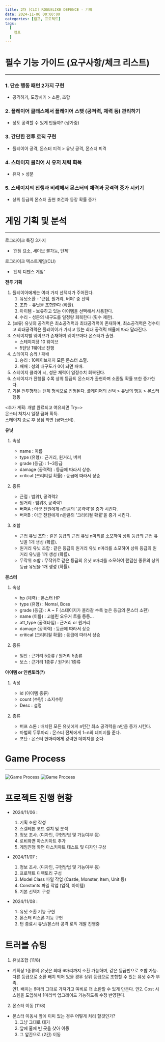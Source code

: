 ```yaml
---
title: 2차 [CLI] ROGUELIKE DEFENCE - 기획
date: 2024-11-06 00:00:00
categories: [캠프, 프로젝트]
tags:
  [
    캠프
  ]
---
```


# 필수 기능 가이드 (요구사항/체크 리스트)
---
### 1. 단순 행동 패턴 2가지 구현
- 공격하기, 도망치기 > 소환, 조합

### 2. 플레이어 클래스에서 플레이어 스탯 (공격력, 체력 등) 관리하기
- 성도 공격할 수 있게 만들까? (생가중)

### 3. 간단한 전투 로직 구현
- 플레이어 공격, 몬스터 피격 > 유닛 공격, 몬스터 피격

### 4. 스테이지 클리어 시 유저 체력 회복
- 유저 > 성문

### 5. 스테이지의 진행과 비례해서 몬스터의 체력과 공격력 증가 시키기
- 상위 등급의 몬스터 출현 조건과 등장 확률 증가

<!-- ### 필수 기능 공통 가이드
1. **switch 분기문**을 사용하여 유저의 각 행동에 대한 로직을 처리해보세요.
2. **while 반복문**을 사용할 때는 **종료 조건이 무조건** 있어야 합니다.
    1. 스테이지 클리어 및 게임 종료 조건
    2. 몬스터와의 전투 종료 조건
3. **Math.random()** 메서드를 통해서 랜덤한 숫자를 얻을 수 있습니다.
4. 플레이어의 공격은 선택에 의해서 이루어지지만, 몬스터의 공격은 자동으로 처리가 된 뒤 해당 플레이어의 로그에 보여지게 됩니다.
5. 함수의 호출 순서에 따라서 각 변수, 객체들을 관리하는 것이 중요합니다. -->


# 게임 기획 및 분석
---

로그라이크 특징 3가지
- ‘랜덤 요소, 세이브 불가능, 턴제’ 

로그라이크 텍스트게임(CLI)
- ‘턴제 디펜스 게임’ 

**전투 기획**
1. 플레이어에게는 여러 가지 선택지가 주어진다.
    1. 유닛소환 - '근접, 원거리, 버퍼' 중 선택
    2. 조합 - 유닛을 조합한다 (확률).
    3. 아이템 - 보유하고 있는 아이템을 선택해서 사용한다.
    4. 수리 - 성문의 내구도를 일정량 회복한다 (횟수 제한).
2. (보류) 유닛의 공격력은 최소공격력과 최대공격력이 존재하며, 최소공격력은 정수이고 최대공격력은 플레이어가 가지고 있는 최대 공격력 배율에 따라 달라진다. 
3. 스테이지별 웨이브가 존재하며 웨이브마다 몬스터가 출현.
    - 스테이지당 10 웨이브
    - 5턴당 1웨이브 진행
4. 스테이지 승리 / 패배
    1. 승리 : 10웨이브까지 모든 몬스터 소멸.
    2. 패배 : 성의 내구도가 0이 되면 패배.  
5. 스테이지 클리어 시, 성문 체력이 일정수치 회복된다.  
6. 스테이지가 진행될 수록 상위 등급의 몬스터가 출현하며 소환될 확률 또한 증가한다.
7. 기본 전투형태는 턴제 형식으로 진행된다.
    플레이어의 선택 > 유닛의 행동 > 몬스터 행동  

<!--- 3. 스테이지 클리어 시, 아래의 능력치 중 하나가 정해진 수치내에서 랜덤으로 증가한다. 증가하는 능력치는 아래와 같다.
    - 체력 20~50
    - 최소 공격력 5~20
    - 최대 공격력 배율 (0.1 ~ 1)
    - 크리티컬 공격 확률 3~7 --->  
<추가 계획: 개발 완료되고 여유되면 Try~>  
몬스터 처치시 일정 금화 획득.  
스테이지 종료 후 상점 화면 (금화소비). 

**유닛**
1. 속성
    - name : 이름
    - type (유형) : 근거리, 원거리, 버퍼
    - grade (등급) : 1~3등급 
    - damage (공격력) : 등급에 따라서 상승.
    - critical (크리티컬 확률) : 등급에 따라서 상승

2. 종류
    - 근접 : 범위1, 공격력2
    - 원거리 : 범위3, 공격력1
    - 버퍼A : 아군 전원에게 n만큼의 '공격력'을 증가 시킨다.
    - 버퍼B : 아군 전원에게 n만큼의 '크리티컬 확률'을 증가 시킨다.

3. 조합
    - 근접 유닛 조합 : 같은 등급의 근접 유닛 n마리를 소모하여 상위 등급의 근접 유닛을 1개 생성 (확률).
    - 원거리 유닛 조합 : 같은 등급의 원거리 유닛 n마리를 소모하여 상위 등급의 원거리 유닛을 1개 생성 (확률).
    - 무작위 조합 : 무작위로 같은 등급의 유닛 n마리를 소모하여 랜덤한 종류의 상위 등급 유닛을 1개 생성 (확률).

**몬스터**
1. 속성
    - hp (체력) : 몬스터 HP
    - type (유형) : Nomal, Boss
    - grade (등급) : A ~ F (스테이지가 올라갈 수록 높은 등급의 몬스터 소환)
    - name (이름) : 고블린 오우거 트롤 등등...
    - att_type (공격타입) : 근거리 or 원거리
    - damage (공격력) : 등급에 따라서 상승
    - critical (크리티컬 확률) : 등급에 따라서 상승

2. 종류
    - 일반 : 근거리 5종류 / 원거리 5종류
    - 보스 : 근거리 1종류 / 원거리 1종류

**아이템 or 인벤토리(?)**
1. 속성
    - id (아이템 종류)
    - count (수량) : 소지수량
    - Desc : 설명

2. 종류
    - 버프 스톤 : 배치된 모든 유닛에게 n턴간 최소 공격력을 n만큼 증가 시킨다.
    - 마법의 두루마리 : 몬스터 전체에게 1~n의 데미지를 준다.
    - 포탄 : 몬스터 한마리에게 강력한 데미지를 준다.
 

# Game Process
---

![Game Process](image.png)
![Game Process](./img/TurnProcess.png)


# 프로젝트 진행 현황
- 2024/11/06 :
    1. 기획 초안 작성
    2. 스켈레톤 코드 설치 및 분석
    3. 정보 조사. (디자인, 구현방법 및 가능여부 등)
    4. 로비화면 아스키아트 추가
    5. 게임진행 화면 아스키아트 테스트 및 디자인 구상

- 2024/11/07 : 
    1. 정보 조사. (디자인, 구현방법 및 가능여부 등)
    2. 프로젝트 디렉토리 구성
    3. Model Class 파일 작업 (Castle, Monster, Item, Unit 등)
    4. Constants 파일 작업 (업적, 아이템)
    5. 기본 선택지 구성

- 2024/11/08 :
    1. 유닛 소환 기능 구현
    2. 몬스터 리스폰 기능 구현
    3. 턴 종료시 유닛/몬스터 공격 로직 개발 진행중


# 트러블 슈팅
1. 유닛조합 (11/8)
- 계획상 1종류의 유닛은 최대 6마리까지 소환 가능하며, 같은 등급만으로 조합 가능. 다른 등급으로 소환 배치 되어 있을 경우 상위 등급으로 조합할 수 있는 유닛 수가 부족.  
    안1. 배치는 6마리 그대로 가져가고 여비로 더 소환할 수 있게 만든다.
    안2. Cost 시스템을 도입해서 1마리씩 업그레이드 가능하도록 수정 반영한다.

2. 몬스터 이동 (11/8)
- 몬스터 이동시 앞에 이미 있는 경우 어떻게 처리 할것인가?
    1. 그냥 그대로 대기
    2. 앞에 줄에 빈 곳을 찾아 이동
    3. 그 앞칸으로 (2칸) 이동
